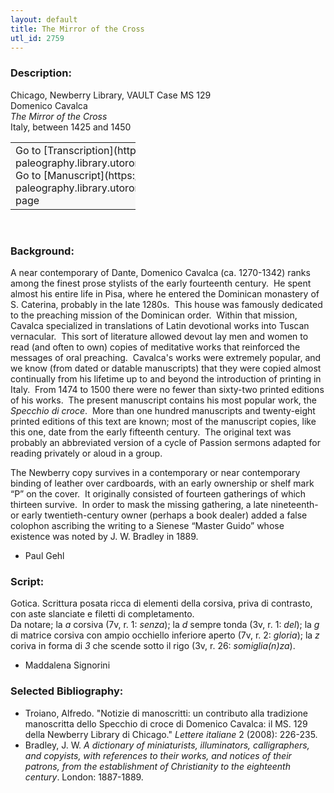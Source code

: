 ```yaml
---
layout: default
title: The Mirror of the Cross
utl_id: 2759
---
```


### Description:

Chicago, Newberry Library, VAULT Case MS 129<br>
Domenico Cavalca<br>
_The Mirror of the Cross_<br>
Italy, between 1425 and 1450

<table border="0.5" cellpadding="1" cellspacing="1" style="width: 200px; background-color:#F8F8F8;"><tbody><tr><td>Go to [Transcription](https://italian-paleography.library.utoronto.ca/content/transcript_IP_005)<br>
Go to [Manuscript](https://italian-paleography.library.utoronto.ca/islandora/object/italianpaleography%3AIP_005) page</td></tr></tbody></table> 

### Background:

A near contemporary of Dante, Domenico Cavalca (ca. 1270-1342) ranks among the finest prose stylists of the early fourteenth century.  He spent almost his entire life in Pisa, where he entered the Dominican monastery of S. Caterina, probably in the late 1280s.  This house was famously dedicated to the preaching mission of the Dominican order.  Within that mission, Cavalca specialized in translations of Latin devotional works into Tuscan vernacular.  This sort of literature allowed devout lay men and women to read (and often to own) copies of meditative works that reinforced the messages of oral preaching.  Cavalca's works were extremely popular, and we know (from dated or datable manuscripts) that they were copied almost continually from his lifetime up to and beyond the introduction of printing in Italy.  From 1474 to 1500 there were no fewer than sixty-two printed editions of his works.  The present manuscript contains his most popular work, the <i>Specchio di croce</i>.  More than one hundred manuscripts and twenty-eight printed editions of this text are known; most of the manuscript copies, like this one, date from the early fifteenth century.  The original text was probably an abbreviated version of a cycle of Passion sermons adapted for reading privately or aloud in a group.

The Newberry copy survives in a contemporary or near contemporary binding of leather over cardboards, with an early ownership or shelf mark “P” on the cover.  It originally consisted of fourteen gatherings of which thirteen survive.  In order to mask the missing gathering, a late nineteenth- or early twentieth-century owner (perhaps a book dealer) added a false colophon ascribing the writing to a Sienese “Master Guido” whose existence was noted by J. W. Bradley in 1889.

- Paul Gehl

### Script:

Gotica. Scrittura posata ricca di elementi della corsiva, priva di contrasto, con aste slanciate e filetti di completamento.<br>
Da notare; la _a_ corsiva (7v, r. 1: _senza_); la _d_ sempre tonda (3v, r. 1: _del_); la _g_ di matrice corsiva con ampio occhiello inferiore aperto (7v, r. 2: _gloria_); la _z_ coriva in forma di _3_ che scende sotto il rigo (3v, r. 26: _somiglia(n)za_).<br>
- Maddalena Signorini

### Selected Bibliography:

- Troiano, Alfredo. "Notizie di manoscritti: un contributo alla tradizione manoscritta dello Specchio di croce di Domenico Cavalca: il MS. 129 della Newberry Library di Chicago." _Lettere italiane_ 2 (2008): 226-235.<br>
- Bradley, J. W. _A dictionary of miniaturists, illuminators, calligraphers, and copyists, with references to their works, and notices of their patrons, from the establishment of Christianity to the eighteenth century_. London: 1887-1889.

